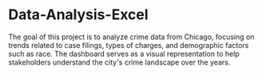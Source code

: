# Data-Analysis-Excel
The goal of this project is to analyze crime data from Chicago, focusing on trends related to case filings, types of charges, and demographic factors such as race. The dashboard serves as a visual representation to help stakeholders understand the city's crime landscape over the years.
